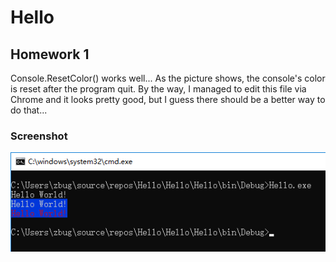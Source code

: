 # Hello
## Homework 1
Console.ResetColor() works well... As the picture shows, the console's color is reset after the program quit. By the way, I managed to edit this file via Chrome and it looks pretty good, but I guess there should be a better way to do that...
### Screenshot
![screenshot](/screenshot.png)
